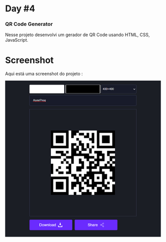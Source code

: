 # Day #4

### QR Code Generator
Nesse projeto desenvolvi um gerador de QR Code usando HTML, CSS, JavaScript.

# Screenshot
Aqui está uma screenshot do projeto :

![screenshot](screenshot.jpg)
